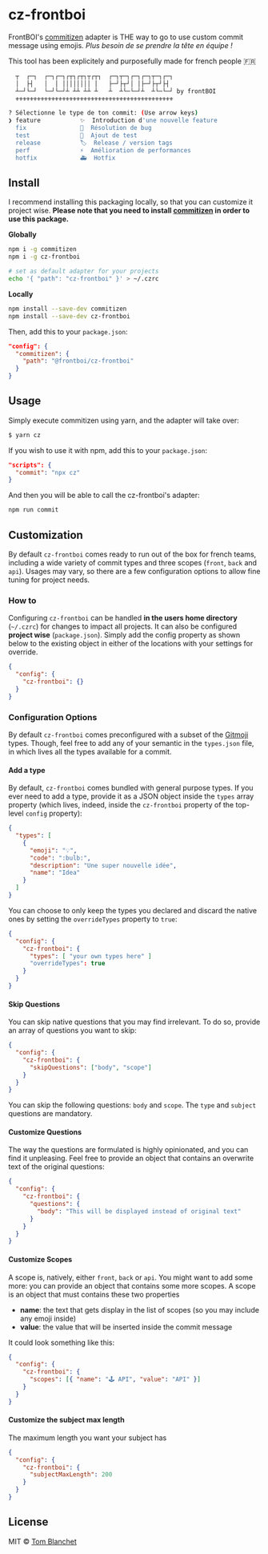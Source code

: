 # cz-frontboi

FrontBOI's [commitizen] adapter is THE way to go to use custom commit message using emojis. _Plus besoin de se prendre la tête en équipe !_

This tool has been explicitely and purposefully made for french people 🇫🇷

```sh
  ┬  ┌─┐  ┌─┐┌─┐┌┬┐┌┬┐┬┌┬┐  ┌─┐┬─┐┌─┐┌─┐┬─┐┌─┐
  │  ├┤   │  │ ││││││││ │   ├─┘├┬┘│ │├─┘├┬┘├┤
  ┴─┘└─┘  └─┘└─┘┴ ┴┴ ┴┴ ┴   ┴  ┴└─└─┘┴  ┴└─└─┘ by frontBOI
  ⚜⚜⚜⚜⚜⚜⚜⚜⚜⚜⚜⚜⚜⚜⚜⚜⚜⚜⚜⚜⚜⚜⚜⚜⚜⚜⚜⚜⚜⚜⚜⚜⚜⚜⚜⚜⚜⚜⚜⚜⚜⚜⚜⚜

? Sélectionne le type de ton commit: (Use arrow keys)
❯ feature           ✨  Introduction d'une nouvelle feature
  fix               🐛  Résolution de bug
  test              🧪  Ajout de test
  release           🏷️  Release / version tags
  perf              ⚡️  Amélioration de performances
  hotfix            🚑  Hotfix
```

## Install

I recommend installing this packaging locally, so that you can customize it project wise.
**Please note that you need to install [commitizen] in order to use this package.**

**Globally**

```bash
npm i -g commitizen
npm i -g cz-frontboi

# set as default adapter for your projects
echo '{ "path": "cz-frontboi" }' > ~/.czrc
```

**Locally**

```bash
npm install --save-dev commitizen
npm install --save-dev cz-frontboi
```

Then, add this to your `package.json`:

```json
"config": {
  "commitizen": {
    "path": "@frontboi/cz-frontboi"
  }
}
```

## Usage

Simply execute commitizen using yarn, and the adapter will take over:

```sh
$ yarn cz
```

If you wish to use it with npm, add this to your `package.json`:

```json
"scripts": {
  "commit": "npx cz"
}
```

And then you will be able to call the cz-frontboi's adapter:

```sh
npm run commit
```

## Customization

By default `cz-frontboi` comes ready to run out of the box for french teams, including a wide variety of commit types and three scopes (`front`, `back` and `api`). Usages may vary, so there are a few configuration options to allow fine tuning for project needs.

### How to

Configuring `cz-frontboi` can be handled **in the users home directory** (`~/.czrc`) for changes to impact all projects. It can also be configured **project wise** (`package.json`). Simply add the config property as shown below to the existing object in either of the locations with your settings for override.

```json
{
  "config": {
    "cz-frontboi": {}
  }
}
```

### Configuration Options

By default `cz-frontboi` comes preconfigured with a subset of the [Gitmoji](https://gitmoji.carloscuesta.me/) types. Though, feel free to add any of your semantic in the `types.json` file, in which lives all the types available for a commit.

#### Add a type

By default, `cz-frontboi` comes bundled with general purpose types.
If you ever need to add a type, provide it as a JSON object inside the `types` array property (which lives, indeed, inside the `cz-frontboi` property of the top-level `config` property):

```json
{
  "types": [
    {
      "emoji": "💡",
      "code": ":bulb:",
      "description": "Une super nouvelle idée",
      "name": "Idea"
    }
  ]
}
```

You can choose to only keep the types you declared and discard the native ones by setting the `overrideTypes` property to `true`:

```json
{
  "config": {
    "cz-frontboi": {
      "types": [ "your own types here" ]
      "overrideTypes": true
    }
  }
}
```

#### Skip Questions

You can skip native questions that you may find irrelevant. To do so, provide an array of questions you want to skip:

```json
{
  "config": {
    "cz-frontboi": {
      "skipQuestions": ["body", "scope"]
    }
  }
}
```

You can skip the following questions: `body` and `scope`.
The `type` and `subject` questions are mandatory.

#### Customize Questions

The way the questions are formulated is highly opinionated, and you can find it unpleasing. Feel free to provide an object that contains an overwrite text of the original questions:

```json
{
  "config": {
    "cz-frontboi": {
      "questions": {
        "body": "This will be displayed instead of original text"
      }
    }
  }
}
```

#### Customize Scopes

A scope is, natively, either `front`, `back` or `api`. You might want to add some more: you can provide an object that contains some more scopes. A scope is an object that must contains these two properties

- **name**: the text that gets display in the list of scopes (so you may include any emoji inside)
- **value**: the value that will be inserted inside the commit message

It could look something like this:

```json
{
  "config": {
    "cz-frontboi": {
      "scopes": [{ "name": "🕹️ API", "value": "API" }]
    }
  }
}
```

#### Customize the subject max length

The maximum length you want your subject has

```json
{
  "config": {
    "cz-frontboi": {
      "subjectMaxLength": 200
    }
  }
}
```

## License

MIT © [Tom Blanchet](https://tomblanchet.fr)

[commitizen]: https://github.com/commitizen/cz-cli
[inquirer.js]: https://github.com/SBoudrias/Inquirer.js/
